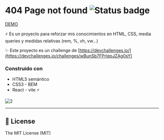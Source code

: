 # 404 Page not found ![Status badge](https://img.shields.io/badge/status-Finished-green)

[DEMO](https://404-not-foud.vercel.app/)

⚡️ Es un proyecto para reforzar mis conocimientos en HTML, CSS, media queries y medidas relativas (rem, %, vh, vw...)

✨ Este proyecto es un challenge de [https://devchallenges.io/](https://devchallenges.io/challenges/wBunSb7FPrIepJZAg0sY)

### Construido con

- HTML5 semántico
- CSS3 - BEM
- React - vite ⚡️

![2](https://user-images.githubusercontent.com/58489695/168091770-76dd7da0-735f-4985-8cb2-014850658da0.png)

---

## 🧾 License

The MIT License (MIT)
